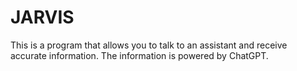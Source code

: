 # JARVIS
This is a program that allows you to talk to an assistant and receive accurate information. The information is powered by ChatGPT.  
